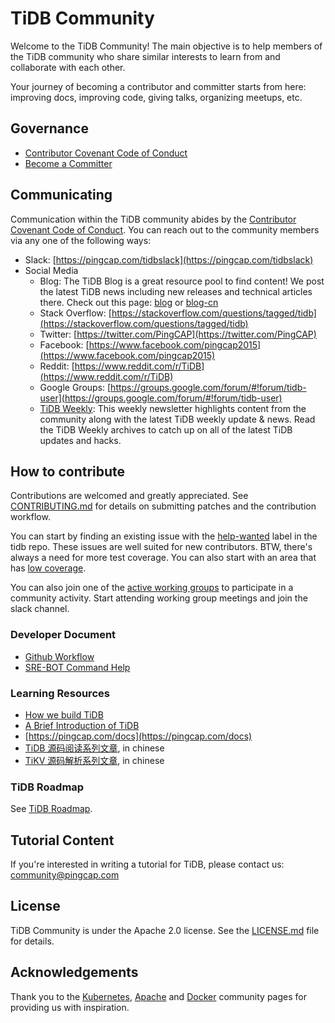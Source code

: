 # TiDB Community

Welcome to the TiDB Community! The main objective is to help members of the
TiDB community who share similar interests to learn from and collaborate with
each other.

Your journey of becoming a contributor and committer starts from here:
improving docs, improving code, giving talks, organizing meetups, etc.

## Governance

* [Contributor Covenant Code of Conduct](./CODE_OF_CONDUCT.md)
* [Become a Committer](./become-a-committer.md)

<!--
TODO(zz-jason):
* Community Architecture
* SIG Governance
* WG Governance
* Member Governance
-->

## Communicating

Communication within the TiDB community abides by the [Contributor Covenant
Code of Conduct](./CODE_OF_CONDUCT.md). You can reach out to the community
members via any one of the following ways:

* Slack: [https://pingcap.com/tidbslack](https://pingcap.com/tidbslack)
* Social Media
    * Blog: The TiDB Blog is a great resource pool to find content! We post the
      latest TiDB news including new releases and technical articles there.
      Check out this page: [blog](https://pingcap.com/blog) or
      [blog-cn](https://pingcap.com/blog-cn)
    * Stack Overflow: [https://stackoverflow.com/questions/tagged/tidb](https://stackoverflow.com/questions/tagged/tidb)
    * Twitter: [https://twitter.com/PingCAP](https://twitter.com/PingCAP)
    * Facebook: [https://www.facebook.com/pingcap2015](https://www.facebook.com/pingcap2015)
    * Reddit: [https://www.reddit.com/r/TiDB](https://www.reddit.com/r/TiDB)
    * Google Groups: [https://groups.google.com/forum/#!forum/tidb-user](https://groups.google.com/forum/#!forum/tidb-user)
    * [TiDB Weekly](https://pingcap.com/weekly): This weekly newsletter
      highlights content from the community along with the latest TiDB weekly
      update & news. Read the TiDB Weekly archives to catch up on all of the
      latest TiDB updates and hacks.

<!-- TODO(zz-jason) add Meetupes and Conferences -->

## How to contribute

Contributions are welcomed and greatly appreciated. See
[CONTRIBUTING.md](./CONTRIBUTING.md)
for details on submitting patches and the contribution workflow.

You can start by finding an existing issue with the
[help-wanted](https://github.com/pingcap/tidb/issues?q=is%3Aissue+is%3Aopen+label%3A%22help+wanted%22)
label in the tidb repo. These issues are well suited for new contributors. BTW,
there's always a need for more test coverage. You can also start with an area
that has [low coverage](https://codecov.io/gh/pingcap/tidb).

You can also join one of the [active working groups](./working-groups) to
participate in a community activity. Start attending working group meetings and
join the slack channel.

<!-- TODO(zz-jason): Add Active SIGs -->

### Developer Document

* [Github Workflow](./contributors/workflow.md)
* [SRE-BOT Command Help](./contributors/command-help.md)

### Learning Resources

* [How we build TiDB](https://www.pingcap.com/blog/2016-10-17-how-we-build-tidb/)
* [A Brief Introduction of TiDB](https://www.pingcap.com/blog/2017-05-23-perconalive17/)
* [https://pingcap.com/docs](https://pingcap.com/docs)
* [TiDB 源码阅读系列文章](https://pingcap.com/blog-cn/#TiDB-%E6%BA%90%E7%A0%81%E9%98%85%E8%AF%BB), in chinese
* [TiKV 源码解析系列文章](https://pingcap.com/blog-cn/#TiKV-%E6%BA%90%E7%A0%81%E8%A7%A3%E6%9E%90), in chinese

### TiDB Roadmap

See [TiDB Roadmap](https://pingcap.com/docs/v2.1/roadmap/#tidb-roadmap).

<!-- TODO(zz-jason): add Community Members -->

## Tutorial Content

If you're interested in writing a tutorial for TiDB, please contact us:
[community@pingcap.com](mailto:community@pingcap.com)

## License

TiDB Community is under the Apache 2.0 license. See the
[LICENSE.md](./LICENSE.md) file for details.

## Acknowledgements

Thank you to the [Kubernetes](https://github.com/kubernetes/community),
[Apache](http://activemq.apache.org/becoming-a-committer.html) and
[Docker](https://github.com/docker/community) community pages for providing us
with inspiration.
